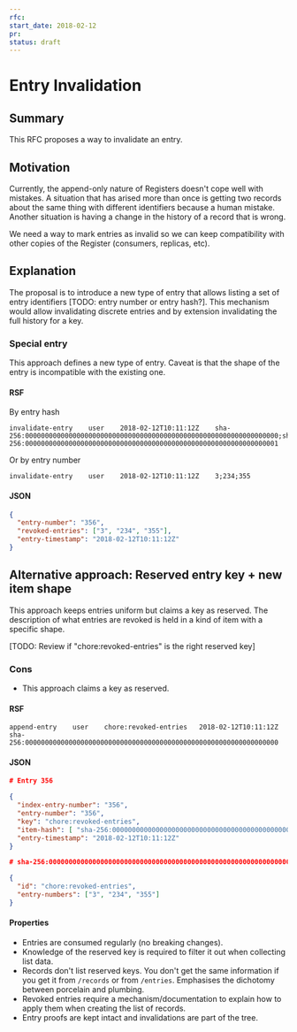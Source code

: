 ```yaml
---
rfc:
start_date: 2018-02-12
pr:
status: draft
---
```


# Entry Invalidation

## Summary

This RFC proposes a way to invalidate an entry.


## Motivation

Currently, the append-only nature of Registers doesn't cope well with
mistakes. A situation that has arised more than once is getting two records
about the same thing with different identifiers because a human mistake.
Another situation is having a change in the history of a record that is wrong.

We need a way to mark entries as invalid so we can keep compatibility with
other copies of the Register (consumers, replicas, etc).

## Explanation

The proposal is to introduce a new type of entry that allows listing a set of
entry identifiers [TODO: entry number or entry hash?].  This mechanism would
allow invalidating discrete entries and by extension invalidating the full
history for a key.


### Special entry

This approach defines a new type of entry. Caveat is that the shape of the
entry is incompatible with the existing one.

#### RSF

By entry hash

```
invalidate-entry	user	2018-02-12T10:11:12Z	sha-256:0000000000000000000000000000000000000000000000000000000000000000;sha-256:0000000000000000000000000000000000000000000000000000000000000001
```

Or by entry number

```
invalidate-entry	user	2018-02-12T10:11:12Z	3;234;355
```

#### JSON

```json
{
  "entry-number": "356",
  "revoked-entries": ["3", "234", "355"],
  "entry-timestamp": "2018-02-12T10:11:12Z"
}
```


## Alternative approach: Reserved entry key + new item shape

This approach keeps entries uniform but claims a key as reserved. The
description of what entries are revoked is held in a kind of item with a
specific shape.

[TODO: Review if "chore:revoked-entries" is the right reserved key]

### Cons

* This approach claims a key as reserved.

#### RSF

```
append-entry	user	chore:revoked-entries	2018-02-12T10:11:12Z	sha-256:0000000000000000000000000000000000000000000000000000000000000000
```

#### JSON

```json
# Entry 356

{
  "index-entry-number": "356",
  "entry-number": "356",
  "key": "chore:revoked-entries",
  "item-hash": [ "sha-256:0000000000000000000000000000000000000000000000000000000000000000"],
  "entry-timestamp": "2018-02-12T10:11:12Z"
}

# sha-256:0000000000000000000000000000000000000000000000000000000000000000

{
  "id": "chore:revoked-entries",
  "entry-numbers": ["3", "234", "355"]
}
```

#### Properties

* Entries are consumed regularly (no breaking changes).
* Knowledge of the reserved key is required to filter it out when collecting
  list data.
* Records don't list reserved keys. You don't get the same information if you
  get it from `/records` or from `/entries`. Emphasises the dichotomy between
  porcelain and plumbing.
* Revoked entries require a mechanism/documentation to explain how to apply
  them when creating the list of records.
* Entry proofs are kept intact and invalidations are part of the tree.
